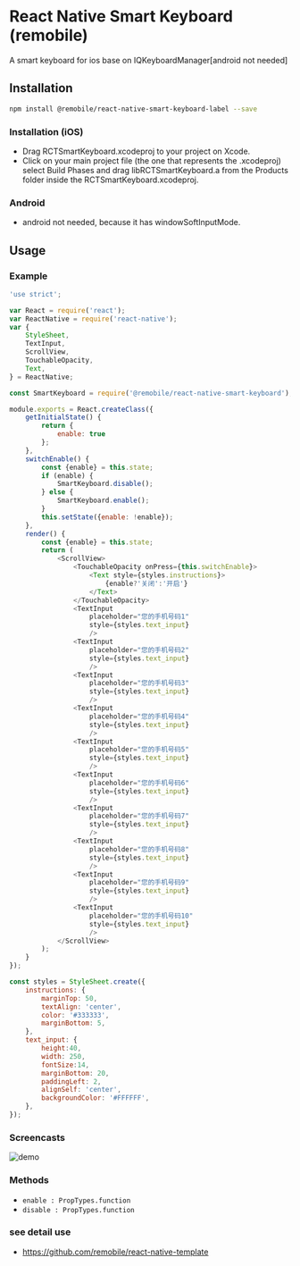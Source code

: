 # React Native Smart Keyboard (remobile)
A smart keyboard for ios base on IQKeyboardManager[android not needed]

## Installation
```sh
npm install @remobile/react-native-smart-keyboard-label --save
```

### Installation (iOS)
* Drag RCTSmartKeyboard.xcodeproj to your project on Xcode.
* Click on your main project file (the one that represents the .xcodeproj) select Build Phases and drag libRCTSmartKeyboard.a from the Products folder inside the RCTSmartKeyboard.xcodeproj.

### Android
* android not needed, because it has windowSoftInputMode.


## Usage

### Example
```js
'use strict';

var React = require('react');
var ReactNative = require('react-native');
var {
    StyleSheet,
    TextInput,
    ScrollView,
    TouchableOpacity,
    Text,
} = ReactNative;

const SmartKeyboard = require('@remobile/react-native-smart-keyboard');

module.exports = React.createClass({
    getInitialState() {
        return {
            enable: true
        };
    },
    switchEnable() {
        const {enable} = this.state;
        if (enable) {
            SmartKeyboard.disable();
        } else {
            SmartKeyboard.enable();
        }
        this.setState({enable: !enable});
    },
    render() {
        const {enable} = this.state;
        return (
            <ScrollView>
                <TouchableOpacity onPress={this.switchEnable}>
                    <Text style={styles.instructions}>
                        {enable?'关闭':'开启'}
                    </Text>
                </TouchableOpacity>
                <TextInput
                    placeholder="您的手机号码1"
                    style={styles.text_input}
                    />
                <TextInput
                    placeholder="您的手机号码2"
                    style={styles.text_input}
                    />
                <TextInput
                    placeholder="您的手机号码3"
                    style={styles.text_input}
                    />
                <TextInput
                    placeholder="您的手机号码4"
                    style={styles.text_input}
                    />
                <TextInput
                    placeholder="您的手机号码5"
                    style={styles.text_input}
                    />
                <TextInput
                    placeholder="您的手机号码6"
                    style={styles.text_input}
                    />
                <TextInput
                    placeholder="您的手机号码7"
                    style={styles.text_input}
                    />
                <TextInput
                    placeholder="您的手机号码8"
                    style={styles.text_input}
                    />
                <TextInput
                    placeholder="您的手机号码9"
                    style={styles.text_input}
                    />
                <TextInput
                    placeholder="您的手机号码10"
                    style={styles.text_input}
                    />
            </ScrollView>
        );
    }
});

const styles = StyleSheet.create({
    instructions: {
        marginTop: 50,
        textAlign: 'center',
        color: '#333333',
        marginBottom: 5,
    },
    text_input: {
        height:40,
        width: 250,
        fontSize:14,
        marginBottom: 20,
        paddingLeft: 2,
        alignSelf: 'center',
        backgroundColor: '#FFFFFF',
    },
});
```
### Screencasts

![demo](https://github.com/remobile/react-native-smart-keyboard/blob/master/screencasts/demo.gif)

### Methods
- `enable : PropTypes.function`
- `disable : PropTypes.function`

### see detail use
* https://github.com/remobile/react-native-template
